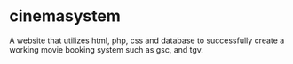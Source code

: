 # cinemasystem
A website that utilizes html, php, css and database to successfully create a working movie booking system such as gsc, and tgv. 
